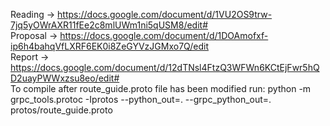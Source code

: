 Reading -> https://docs.google.com/document/d/1VU2OS9trw-7jq5yOWrAXR11fEe2c8mlUWm1ni5qUSM8/edit#  
Proposal -> https://docs.google.com/document/d/1DOAmofxf-ip6h4bahqVfLXRF6EK0i8ZeGYVzJGMxo7Q/edit  
Report -> https://docs.google.com/document/d/12dTNsl4FtzQ3WFWn6KCtEjFwr5hQD2uayPWWxzsu8eo/edit#  
To compile after route_guide.proto file has been modified run:  python -m grpc_tools.protoc -Iprotos --python_out=. --grpc_python_out=. protos/route_guide.proto
